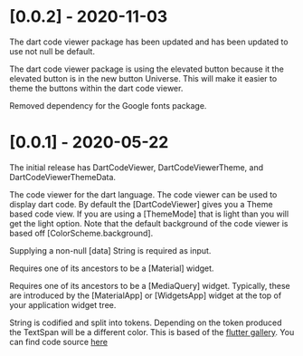 
# [0.0.2] - 2020-11-03

The dart code viewer package has been updated and has been updated to use
not null be default.

The dart code viewer package is using the elevated button because it the 
elevated button is in the new button Universe. This will make it easier to
theme the buttons within the dart code viewer.

Removed dependency for the Google fonts package.

# [0.0.1] - 2020-05-22

The initial release has DartCodeViewer, DartCodeViewerTheme, and DartCodeViewerThemeData.

The code viewer for the dart language. The code viewer can be used to display dart code. By default the [DartCodeViewer] gives you a Theme based code view. If you are using a [ThemeMode] that is light than you will get the light option. Note that the default background of the code viewer is based off [ColorScheme.background].

Supplying a non-null [data] String is required as input.

Requires one of its ancestors to be a [Material] widget.

Requires one of its ancestors to be a [MediaQuery] widget. Typically, these
are introduced by the [MaterialApp] or [WidgetsApp] widget at the top of
your application widget tree.

String is codified and split into tokens. Depending on the token produced the TextSpan will be a different color. This is based of the [flutter gallery](https://gallery.flutter.dev/). You can find code source [here](https://github.com/flutter/gallery/tree/master/lib/codeviewer)
